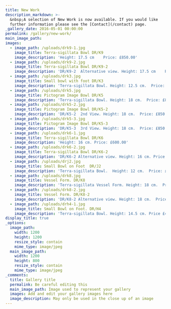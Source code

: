 ```yaml
---
title: New Work
description_markdown: >-
  &nbsp;A selection of New Work is now available. If you would like
  further information please see the [Contact](/contact) page.
_gallery_date: 2016-05-01 00:00:00
permalink: /gallery/new-work/
main_image_path:
images:
  - image_path: /uploads/drk9-1.jpg
    image_title: Terra-sigillata Bowl DR/K9
    image_description: 'Height: 17.5 cm    Price: £850.00'
  - image_path: /uploads/drk9-2.jpg
    image_title: Terra-sigillata Bowl DR/K9-2
    image_description: 'DR/K9-2  Alternative view. Height: 17.5 cm    Price: £850.00'
  - image_path: /uploads/drk3.jpg
    image_title: Small bowl with foot DR/K3
    image_description: 'Terra-sigillata Bowl. Height: 12.5 cm.  Price: £380.00'
  - image_path: /uploads/drk5.jpg
    image_title: Pictogram Image Bowl DR/K5
    image_description: 'Terra-sigillata Bowl. Height: 18 cm.  Price: £850.00'
  - image_path: /uploads/drk5-2.jpg
    image_title: Pictogram Image Bowl DR/K5-2
    image_description: 'DR/K5-2  2nd View. Height: 18 cm.  Price: £850.00'
  - image_path: /uploads/drk5-3.jpg
    image_title: Pictogram Image Bowl DR/K5-3
    image_description: 'DR/K5-3  3rd View. Height: 18 cm.  Price: £850.00'
  - image_path: /uploads/drk6-1.jpg
    image_title: Terra-sigillata Bowl DR/K6
    image_description: 'Height: 16 cm. Price: £600.00'
  - image_path: /uploads/drk6-2.jpg
    image_title: Terra-sigillata Bowl DR/K6-2
    image_description: 'DR/K6-2 Alternative view. Height: 16 cm. Price: £600.00'
  - image_path: /uploads/drj2.jpg
    image_title: Small Bowl on Foot  DR/J2
    image_description: 'Terra-sigillata Bowl.  Height: 12 cm.  Price: £260.00'
  - image_path: /uploads/drk8.jpg
    image_title: Vessel Form. DR/K8
    image_description: 'Terra-sigillata Vessel Form. Height: 18 cm.  Price: £640.00'
  - image_path: /uploads/drk8-2.jpg
    image_title: Vessel Form. DR/K8-2
    image_description: 'DR/K8-2 Alternative view. Height: 18 cm.  Price: £640.00'
  - image_path: /uploads/drh4-1.jpg
    image_title: Small Bowl on Foot. DR/H4
    image_description: 'Terra-sigillata Bowl. Height: 14.5 cm. Price £400.00'
display_title: true
_options:
  image_path:
    width: 1200
    height: 1200
    resize_style: contain
    mime_type: image/jpeg
  main_image_path:
    width: 1200
    height: 800
    resize_style: contain
    mime_type: image/jpeg
_comments:
  title: Gallery title
  permalink: Be careful editing this
  main_image_path: Image used to represent your gallery
  images: Add and edit your gallery images here
  image_description: May only be used in the close up of an image
---
```

